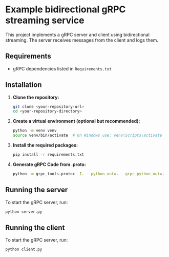 # Example bidirectional gRPC streaming service

This project implements a gRPC server and client using bidirectional streaming. The server receives messages from the client and logs them.

## Requirements

- gRPC dependencies listed in `Requirements.txt`

## Installation

1. **Clone the repository:**

    ```bash
    git clone <your-repository-url>
    cd <your-repository-directory>
    ```

2. **Create a virtual environment (optional but recommended):**

    ```bash
    python -m venv venv
    source venv/bin/activate  # On Windows use: venv\Scripts\activate
    ```

3. **Install the required packages:**

    ```bash
    pip install -r requirements.txt
    ```

4. **Generate gRPC Code from .proto:**

    ```bash
    python -m grpc_tools.protoc -I. --python_out=. --grpc_python_out=. my_service.proto
    ```

## Running the server

To start the gRPC server, run:

```bash
python server.py
```

## Running the client

To start the gRPC server, run:

```bash
python client.py
```
